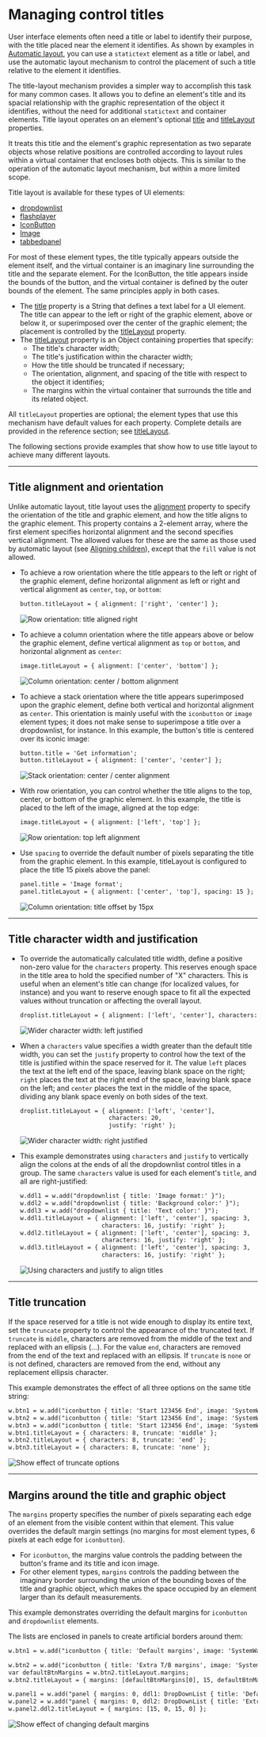 # Managing control titles

User interface elements often need a title or label to identify their purpose, with the title placed near the element it identifies. As shown by examples in [Automatic layout](automatic-layout.md), you can use a `statictext` element as a title or label, and use the automatic layout mechanism to control the placement of such a title relative to the element it identifies.

The title-layout mechanism provides a simpler way to accomplish this task for many common cases. It allows you to define an element's title and its spacial relationship with the graphic representation of the object it identifies, without the need for additional `statictext` and container elements. Title layout operates on an element's optional [title](control-objects.md#controlobj-title) and [titleLayout](control-objects.md#controlobj-titlelayout) properties.

It treats this title and the element's graphic representation as two separate objects whose relative positions are controlled according to layout rules within a virtual container that encloses both objects. This is similar to the operation of the automatic layout mechanism, but within a more limited scope.

Title layout is available for these types of UI elements:

- [dropdownlist](control-objects.md#control-type-dropdownlist)
- [flashplayer](control-objects.md#control-type-flashplayer)
- [IconButton](types-of-controls.md#iconbutton)
- [Image](types-of-controls.md#image)
- [tabbedpanel](control-objects.md#control-type-tabbedpanel)

For most of these element types, the title typically appears outside the element itself, and the virtual container is an imaginary line surrounding the title and the separate element. For the IconButton, the title appears inside the bounds of the button, and the virtual container is defined by the outer bounds of the element. The same principles apply in both cases.

- The [title](control-objects.md#controlobj-title) property is a String that defines a text label for a UI element. The title can appear to the left or right of the graphic element, above or below it, or superimposed over the center of the graphic element; the placement is controlled by the [titleLayout](control-objects.md#controlobj-titlelayout) property.
- The [titleLayout](control-objects.md#controlobj-titlelayout) property is an Object containing properties that specify:
    - The title's character width;
    - The title's justification within the character width;
    - How the title should be truncated if necessary;
    - The orientation, alignment, and spacing of the title with respect to the object it identifies;
    - The margins within the virtual container that surrounds the title and its related object.

All `titleLayout` properties are optional; the element types that use this mechanism have default values for each property. Complete details are provided in the reference section; see [titleLayout](control-objects.md#controlobj-titlelayout).

The following sections provide examples that show how to use title layout to achieve many different layouts.

---

## Title alignment and orientation

Unlike automatic layout, title layout uses the [alignment](control-objects.md#controlobj-alignment) property to specify the orientation of the title and graphic element, and how the title aligns to the graphic element. This property contains a 2-element array, where the first element specifies horizontal alignment and the second specifies vertical alignment. The allowed values for these are the same as those used by automatic layout (see [Aligning children](automatic-layout.md#aligning-children)), except that the `fill` value is not allowed.

- To achieve a row orientation where the title appears to the left or right of the graphic element, define horizontal alignment as left or right and vertical alignment as `center`, `top`, or `bottom`:
    ```default
    button.titleLayout = { alignment: ['right', 'center'] };
    ```

    ![Row orientation: title aligned right](user-interface-tools/_static/04_user-interface-tools_managing-control-titles_title-alignment_row.jpg)
- To achieve a column orientation where the title appears above or below the graphic element, define vertical alignment as `top` or `bottom`, and horizontal alignment as `center`:
    ```default
    image.titleLayout = { alignment: ['center', 'bottom'] };
    ```

    ![Column orientation: center / bottom alignment](user-interface-tools/_static/04_user-interface-tools_managing-control-titles_title-alignment_column.jpg)
- To achieve a stack orientation where the title appears superimposed upon the graphic element, define both vertical and horizontal alignment as `center`. This orientation is mainly useful with the `iconbutton` or `image` element types; it does not make sense to superimpose a title over a dropdownlist, for instance. In this example, the button's title is centered over its iconic image:
    ```default
    button.title = 'Get information';
    button.titleLayout = { alignment: ['center', 'center'] };
    ```

    ![Stack orientation: center / center alignment](user-interface-tools/_static/04_user-interface-tools_managing-control-titles_title-alignment_stack.jpg)
- With row orientation, you can control whether the title aligns to the top, center, or bottom of the graphic element. In this example, the title is placed to the left of the image, aligned at the top edge:
    ```default
    image.titleLayout = { alignment: ['left', 'top'] };
    ```

    ![Row orientation: top left alignment](user-interface-tools/_static/04_user-interface-tools_managing-control-titles_title-alignment_row-top-left.jpg)
- Use `spacing` to override the default number of pixels separating the title from the graphic element. In this example, titleLayout is configured to place the title 15 pixels above the panel:
    ```default
    panel.title = 'Image format';
    panel.titleLayout = { alignment: ['center', 'top'], spacing: 15 };
    ```

    ![Column orientation: title offset by 15px](user-interface-tools/_static/04_user-interface-tools_managing-control-titles_title-alignment_column-offset.jpg)

---

## Title character width and justification

- To override the automatically calculated title width, define a positive non-zero value for the `characters` property. This reserves enough space in the title area to hold the specified number of "X" characters. This is useful when an element's title can change (for localized values, for instance) and you want to reserve enough space to fit all the expected values without truncation or affecting the overall layout.
    ```default
    droplist.titleLayout = { alignment: ['left', 'center'], characters: 20 };
    ```

    ![Wider character width: left justified](user-interface-tools/_static/04_user-interface-tools_managing-control-titles_title-width-justification_left-justified.jpg)
- When a `characters` value specifies a width greater than the default title width, you can set the `justify` property to control how the text of the title is justified within the space reserved for it. The value `left` places the text at the left end of the space, leaving blank space on the right; `right` places the text at the right end of the space, leaving blank space on the left; and `center` places the text in the middle of the space, dividing any blank space evenly on both sides of the text.
    ```default
    droplist.titleLayout = { alignment: ['left', 'center'],
                             characters: 20,
                             justify: 'right' };
    ```

    ![Wider character width: right justified](user-interface-tools/_static/04_user-interface-tools_managing-control-titles_title-width-justification_right-justified.jpg)
- This example demonstrates using `characters` and `justify` to vertically align the colons at the ends of all the dropdownlist control titles in a group. The same `characters` value is used for each element's `title`, and all are right-justified:
    ```default
    w.ddl1 = w.add("dropdownlist { title: 'Image format:' }");
    w.ddl2 = w.add("dropdownlist { title: 'Background color:' }");
    w.ddl3 = w.add("dropdownlist { title: 'Text color:' }");
    w.ddl1.titleLayout = { alignment: ['left', 'center'], spacing: 3,
                           characters: 16, justify: 'right' };
    w.ddl2.titleLayout = { alignment: ['left', 'center'], spacing: 3,
                           characters: 16, justify: 'right' };
    w.ddl3.titleLayout = { alignment: ['left', 'center'], spacing: 3,
                           characters: 16, justify: 'right' };
    ```

    ![Using characters and justify to align titles](user-interface-tools/_static/04_user-interface-tools_managing-control-titles_title-width-justification_align-titles.jpg)

---

## Title truncation

If the space reserved for a title is not wide enough to display its entire text, set the `truncate` property to control the appearance of the truncated text. If `truncate` is `middle`, characters are removed from the middle of the text and replaced with an ellipsis (...). For the value `end`, characters are removed from the end of the text and replaced with an ellipsis. If `truncate` is `none` or is not defined, characters are removed from the end, without any replacement ellipsis character.

This example demonstrates the effect of all three options on the same title string:

```default
w.btn1 = w.add("iconbutton { title: 'Start 123456 End', image: 'SystemWarningIcon' }");
w.btn2 = w.add("iconbutton { title: 'Start 123456 End', image: 'SystemWarningIcon' }");
w.btn3 = w.add("iconbutton { title: 'Start 123456 End', image: 'SystemWarningIcon' }");
w.btn1.titleLayout = { characters: 8, truncate: 'middle' };
w.btn2.titleLayout = { characters: 8, truncate: 'end' };
w.btn3.titleLayout = { characters: 8, truncate: 'none' };
```

![Show effect of truncate options](user-interface-tools/_static/04_user-interface-tools_managing-control-titles_title-truncation.jpg)

---

## Margins around the title and graphic object

The `margins` property specifies the number of pixels separating each edge of an element from the visible content within that element. This value overrides the default margin settings (no margins for most element types, 6 pixels at each edge for `iconbutton`).

- For `iconbutton`, the margins value controls the padding between the button's frame and its title and icon image.
- For other element types, `margins` controls the padding between the imaginary border surrounding the union of the bounding boxes of the title and graphic object, which makes the space occupied by an element larger than its default measurements.

This example demonstrates overriding the default margins for `iconbutton` and `dropdownlist` elements.

The lists are enclosed in panels to create artificial borders around them:

```default
w.btn1 = w.add("iconbutton { title: 'Default margins', image: 'SystemWarningIcon' }");

w.btn2 = w.add("iconbutton { title: 'Extra T/B margins', image: 'SystemWarningIcon' }");
var defaultBtnMargins = w.btn2.titleLayout.margins;
w.btn2.titleLayout = { margins: [defaultBtnMargins[0], 15, defaultBtnMargins[2], 15] };

w.panel1 = w.add("panel { margins: 0, ddl1: DropDownList { title: 'Default margins' } }");
w.panel2 = w.add("panel { margins: 0, ddl2: DropDownList { title: 'Extra L/R margins' } }");
w.panel2.ddl2.titleLayout = { margins: [15, 0, 15, 0] };
```

![Show effect of changing default margins](user-interface-tools/_static/04_user-interface-tools_managing-control-titles_margins-around-title.jpg)
